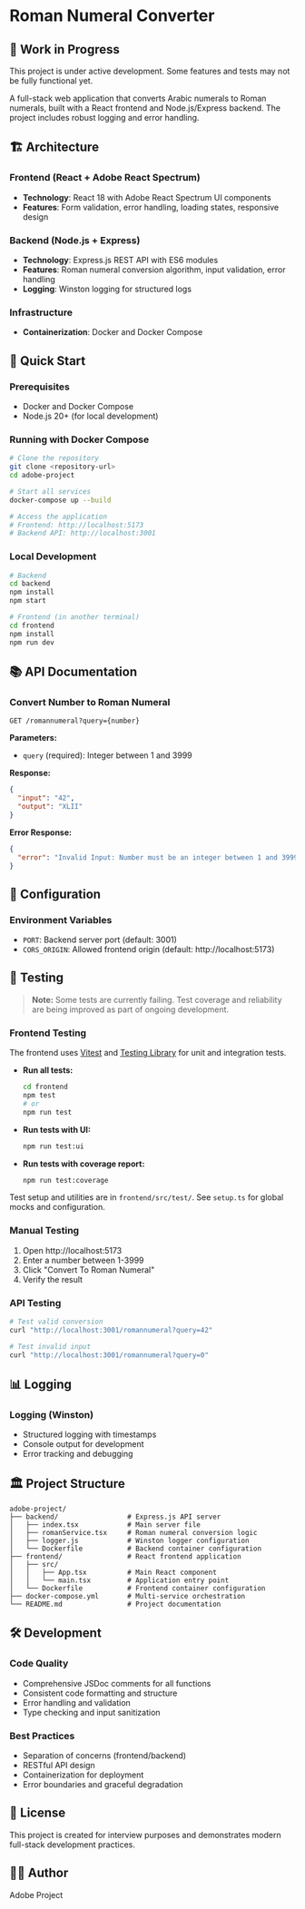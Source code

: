 # Roman Numeral Converter

## 🚧 Work in Progress
This project is under active development. Some features and tests may not be fully functional yet.

A full-stack web application that converts Arabic numerals to Roman numerals, built with a React frontend and Node.js/Express backend. The project includes robust logging and error handling.

## 🏗️ Architecture

### Frontend (React + Adobe React Spectrum)
- **Technology**: React 18 with Adobe React Spectrum UI components
- **Features**: Form validation, error handling, loading states, responsive design

### Backend (Node.js + Express)
- **Technology**: Express.js REST API with ES6 modules
- **Features**: Roman numeral conversion algorithm, input validation, error handling
- **Logging**: Winston logging for structured logs

### Infrastructure
- **Containerization**: Docker and Docker Compose

## 🚀 Quick Start

### Prerequisites
- Docker and Docker Compose
- Node.js 20+ (for local development)

### Running with Docker Compose
```bash
# Clone the repository
git clone <repository-url>
cd adobe-project

# Start all services
docker-compose up --build

# Access the application
# Frontend: http://localhost:5173
# Backend API: http://localhost:3001
```

### Local Development
```bash
# Backend
cd backend
npm install
npm start

# Frontend (in another terminal)
cd frontend
npm install
npm run dev
```

## 📚 API Documentation

### Convert Number to Roman Numeral
```http
GET /romannumeral?query={number}
```

**Parameters:**
- `query` (required): Integer between 1 and 3999

**Response:**
```json
{
  "input": "42",
  "output": "XLII"
}
```

**Error Response:**
```json
{
  "error": "Invalid Input: Number must be an integer between 1 and 3999"
}
```

## 🔧 Configuration

### Environment Variables
- `PORT`: Backend server port (default: 3001)
- `CORS_ORIGIN`: Allowed frontend origin (default: http://localhost:5173)

## 🧪 Testing

> **Note:** Some tests are currently failing. Test coverage and reliability are being improved as part of ongoing development.

### Frontend Testing
The frontend uses [Vitest](https://vitest.dev/) and [Testing Library](https://testing-library.com/docs/react-testing-library/intro/) for unit and integration tests.

- **Run all tests:**
  ```bash
  cd frontend
  npm test
  # or
  npm run test
  ```
- **Run tests with UI:**
  ```bash
  npm run test:ui
  ```
- **Run tests with coverage report:**
  ```bash
  npm run test:coverage
  ```

Test setup and utilities are in `frontend/src/test/`. See `setup.ts` for global mocks and configuration.

### Manual Testing
1. Open http://localhost:5173
2. Enter a number between 1-3999
3. Click "Convert To Roman Numeral"
4. Verify the result

### API Testing
```bash
# Test valid conversion
curl "http://localhost:3001/romannumeral?query=42"

# Test invalid input
curl "http://localhost:3001/romannumeral?query=0"
```

## 📊 Logging

### Logging (Winston)
- Structured logging with timestamps
- Console output for development
- Error tracking and debugging

## 🏛️ Project Structure

```
adobe-project/
├── backend/                 # Express.js API server
│   ├── index.tsx            # Main server file
│   ├── romanService.tsx     # Roman numeral conversion logic
│   ├── logger.js            # Winston logger configuration
│   └── Dockerfile           # Backend container configuration
├── frontend/                # React frontend application
│   ├── src/
│   │   ├── App.tsx          # Main React component
│   │   └── main.tsx         # Application entry point
│   └── Dockerfile           # Frontend container configuration
├── docker-compose.yml       # Multi-service orchestration
└── README.md                # Project documentation
```

## 🛠️ Development

### Code Quality
- Comprehensive JSDoc comments for all functions
- Consistent code formatting and structure
- Error handling and validation
- Type checking and input sanitization

### Best Practices
- Separation of concerns (frontend/backend)
- RESTful API design
- Containerization for deployment
- Error boundaries and graceful degradation

## 📝 License

This project is created for interview purposes and demonstrates modern full-stack development practices.

## 👨‍💻 Author

Adobe Project 
